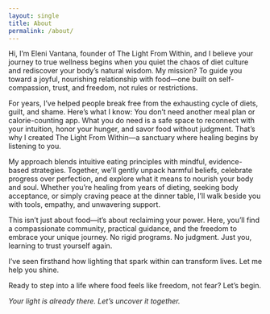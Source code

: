 ```yaml
---
layout: single
title: About
permalink: /about/
---
```

Hi, I’m Eleni Vantana, founder of The Light From Within, and I believe your journey to true wellness begins when you quiet the chaos of diet culture and rediscover your body’s natural wisdom. My mission? To guide you toward a joyful, nourishing relationship with food—one built on self-compassion, trust, and freedom, not rules or restrictions.

For years, I’ve helped people break free from the exhausting cycle of diets, guilt, and shame. Here’s what I know: You don’t need another meal plan or calorie-counting app. What you do need is a safe space to reconnect with your intuition, honor your hunger, and savor food without judgment. That’s why I created The Light From Within—a sanctuary where healing begins by listening to you.

My approach blends intuitive eating principles with mindful, evidence-based strategies. Together, we’ll gently unpack harmful beliefs, celebrate progress over perfection, and explore what it means to nourish your body and soul. Whether you’re healing from years of dieting, seeking body acceptance, or simply craving peace at the dinner table, I’ll walk beside you with tools, empathy, and unwavering support.

This isn’t just about food—it’s about reclaiming your power. Here, you’ll find a compassionate community, practical guidance, and the freedom to embrace your unique journey. No rigid programs. No judgment. Just you, learning to trust yourself again.

I’ve seen firsthand how lighting that spark within can transform lives. Let me help you shine.

Ready to step into a life where food feels like freedom, not fear? Let’s begin.

_Your light is already there. Let’s uncover it together._
